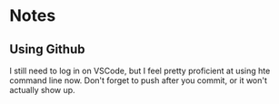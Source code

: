 # Notes
## Using Github
I still need to log in on VSCode, but I feel pretty proficient at using hte command line now.
Don't forget to push after you commit, or it won't actually show up.
